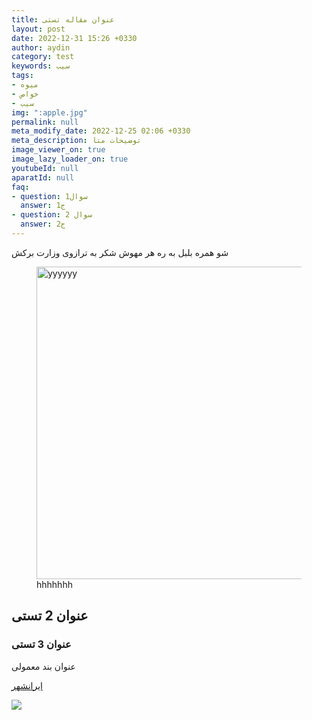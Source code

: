 ```yaml
---
title: عنوان مقاله تستی
layout: post
date: 2022-12-31 15:26 +0330
author: aydin
category: test
keywords: سیب
tags:
- میوه
- خواص
- سیب
img: ":apple.jpg"
permalink: null
meta_modify_date: 2022-12-25 02:06 +0330
meta_description: توضیحات متا
image_viewer_on: true
image_lazy_loader_on: true
youtubeId: null
aparatId: null
faq:
- question: سوال1
  answer: ج1
- question: سوال 2
  answer: ج2
---
```

شو همره بلبل به ره هر مهوش   شکر به ترازوی وزارت برکش
<figure role="group"><img src=":apple.jpg" width="750"  height="500" alt="yyyyyy" title="fffffff" /><figcaption>hhhhhhh</figcaption></figure>


عنوان 2 تستی 
-------------

### عنوان 3 تستی

عنوان بند معمولی

[ایرانشهر](https://iranshahr.no/)

![](http://iranshahr.no/wp-content/uploads/2023/03/مکانهای-گردشگری-پاکستان.jpg)
